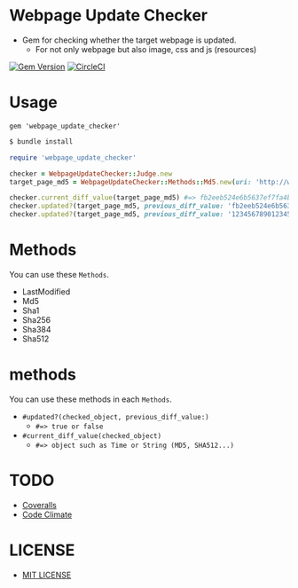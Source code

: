 # Webpage Update Checker
- Gem for checking whether the target webpage is updated.
    - For not only webpage but also image, css and js (resources)

[![Gem Version](https://badge.fury.io/rb/webpage_update_checker.svg)](https://badge.fury.io/rb/webpage_update_checker)
[![CircleCI](https://circleci.com/gh/corselia/webpage-update-checker.svg?style=svg)](https://circleci.com/gh/corselia/webpage-update-checker)

# Usage
```
gem 'webpage_update_checker'
```

```bash
$ bundle install
```

```ruby
require 'webpage_update_checker'

checker = WebpageUpdateChecker::Judge.new
target_page_md5 = WebpageUpdateChecker::Methods::Md5.new(uri: 'http://www.ne.jp/asahi/pursuits/ootsuki/pc/X68k/x680x0.xhtml')

checker.current_diff_value(target_page_md5) #=> fb2eeb524e6b5637ef7fa4bed48f1d67
checker.updated?(target_page_md5, previous_diff_value: 'fb2eeb524e6b5637ef7fa4bed48f1d67') #=> false (not updated)
checker.updated?(target_page_md5, previous_diff_value: '12345678901234567890123456789012') #=> true (updated)
```

# Methods
You can use these `Methods`.

- LastModified
- Md5
- Sha1
- Sha256
- Sha384
- Sha512

# methods
You can use these methods in each `Methods`.

- `#updated?(checked_object, previous_diff_value:)`
    - `#=> true or false`
- `#current_diff_value(checked_object)`
    - `#=> object such as Time or String (MD5, SHA512...)`

# TODO
- [Coveralls](https://coveralls.io/)
- [Code Climate](https://codeclimate.com/)

# LICENSE
- [MIT LICENSE](/LICENSE)
